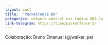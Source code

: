 ```yaml
---
layout: post
title:  "PacketFence BR"
categories: network control nac radius 802.1x
link-telegram: https://t.me/packetfence_br
---
```

Colaboração: Bruno Emanuel (@jwalker_pe)
